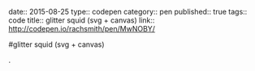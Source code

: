 date:: 2015-08-25
type:: codepen
category:: pen
published:: true
tags:: code
title:: glitter squid (svg + canvas)
link:: http://codepen.io/rachsmith/pen/MwNOBY/

#glitter squid (svg + canvas)

.